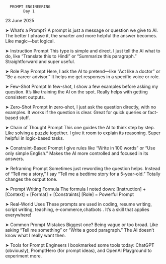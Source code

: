       PROMPT ENGINEERING 
            Day 1

23 June 2025

➤ What’s a Prompt?
A prompt is just a message or question we give to AI. The better I phrase it, the smarter and more helpful the answer becomes. Like magic—but logical.

➤ Instruction Prompt
This type is simple and direct. I just tell the AI what to do, like “Translate this to Hindi” or “Summarize this paragraph.” Straightforward and super useful.

➤ Role Play Prompt
Here, I ask the AI to pretend—like “Act like a doctor” or “Be a career advisor.” It helps me get responses in a specific voice or role.

➤ Few-Shot Prompt
In few-shot, I show a few examples before asking my question. It’s like training the AI on the spot. Really helps with getting consistent outputs.

➤ Zero-Shot Prompt
In zero-shot, I just ask the question directly, with no examples. It works if the question is clear. Great for quick queries or fact-based stuff.

➤ Chain of Thought Prompt
This one guides the AI to think step by step. Like solving a puzzle together. I give it room to explain its reasoning. Super helpful in logic-based tasks.

➤ Constraint-Based Prompt
I give rules like “Write in 100 words” or “Use only simple English.” Makes the AI more controlled and focused in its answers.

➤ Reframing Prompt
Sometimes just rewording the question helps. Instead of “Tell me a story,” I say “Tell me a bedtime story for a 5-year-old.” Totally changes the output tone.

➤ Prompt Writing Formula
The formula I noted down:
[Instruction] + [Context] + [Format] + [Constraints] [Role] = Powerful Prompt


➤ Real-World Uses
These prompts are used in coding, resume writing, script writing, teaching, e-commerce,chatbots . It’s a skill that applies everywhere!

➤ Common Prompt Mistakes
Biggest one? Being vague or too broad. Like asking “Tell me something” or “Write a good paragraph.” The AI doesn’t know what I really want then.

➤ Tools for Prompt Engineers
I bookmarked some tools today: ChatGPT (obviously), PromptHero (for prompt ideas), and OpenAI Playground to experiment more. 
